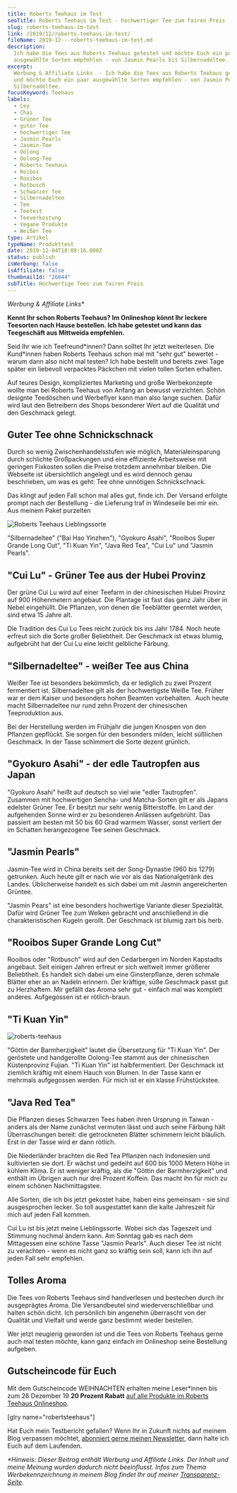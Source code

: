 ```yaml
---
title: Roberts Teehaus im Test
seoTitle: Roberts Teehaus im Test - hochwertiger Tee zum fairen Preis
slug: roberts-teehaus-im-test
link: /2019/12/roberts-teehaus-im-test/
fileName: 2019-12---roberts-teehaus-im-test.md
description:
  Ich habe die Tees aus Roberts Teehaus getestet und möchte Euch ein paar
  ausgewählte Sorten empfehlen - von Jasmin Pearls bis Silbernadeltee.
excerpt:
  Werbung & Affiliate Links  - Ich habe die Tees aus Roberts Teehaus getestet
  und möchte Euch ein paar ausgewählte Sorten empfehlen - von Jasmin Pearls bis
  Silbernadeltee.
focusKeyword: Teehaus
labels:
  - Cey
  - Chai
  - Grüner Tee
  - guter Tee
  - hochwertiger Tee
  - Jasmin Pearls
  - Jasmin-Tee
  - Oolong
  - Oolong-Tee
  - Roberts Teehaus
  - Roibos
  - Rooibos
  - Rotbusch
  - Schwarzer Tee
  - Silbernadeltee
  - Tee
  - Teetest
  - Teeverkostung
  - Vegane Produkte
  - Weißer Tee
type: Artikel
typeName: Produkttest
date: 2019-12-04T18:08:16.000Z
status: publish
isWerbung: false
isAffiliate: false
thumbnailId: "26844"
subTitle: Hochwertige Tees zum fairen Preis
---
```


<em>Werbung &amp; Affiliate Links\*</em>

<strong>Kennt Ihr schon Roberts Teehaus? Im Onlineshop könnt Ihr leckere
Teesorten nach Hause bestellen. Ich habe getestet und kann das Teegeschäft aus
Mittweida empfehlen.</strong>

Seid Ihr wie ich Teefreund\*innen? Dann solltet Ihr jetzt weiterlesen. Die
Kund\*innen haben Roberts Teehaus schon mal mit "sehr gut" bewertet - warum dann
also nicht mal testen? Ich habe bestellt und bereits zwei Tage später ein
liebevoll verpacktes Päckchen mit vielen tollen Sorten erhalten.

Auf teures Design, kompliziertes Marketing und große Werbekonzepte wollte man
bei Roberts Teehaus von Anfang an bewusst verzichten. Schön designte Teedöschen
und Werbeflyer kann man also lange suchen. Dafür wird laut den Betreibern des
Shops besonderer Wert auf die Qualität und den Geschmack gelegt.

## Guter Tee ohne Schnickschnack

Durch so wenig Zwischenhandelsstufen wie möglich, Materialeinsparung durch
schlichte Großpackungen und eine effiziente Arbeitsweise mit geringen Fixkosten
sollen die Preise trotzdem annehmbar bleiben. Die Webseite ist übersichtlich
angelegt und es wird dennoch genau beschrieben, um was es geht: Tee ohne
unnötigen Schnickschnack.

Das klingt auf jeden Fall schon mal alles gut, finde ich. Der Versand erfolgte
prompt nach der Bestellung - die Lieferung traf in Windeseile bei mir ein. Aus
meinem Paket purzelten

![Roberts Teehaus Lieblingssorte](http://cardamonchai.com/wp-content/uploads/2019/11/2019-11-17-roberts-teehaus-4-400x300.jpg "Meine Lieblingssorte von Roberts Teehaus")

"Silbernadeltee" ("Bai Hao Yinzhen"), "Gyokuro Asahi", "Rooibos Super Grande
Long Cut", "Ti Kuan Yin", "Java Red Tea", "Cui Lu" und "Jasmin Pearls".

## "Cui Lu" - Grüner Tee aus der Hubei Provinz

Der grüne Cui Lu wird auf einer Teefarm in der chinesischen Hubei Provinz auf
900 Höhenmetern angebaut. Die Plantage ist fast das ganz Jahr über in Nebel
eingehüllt. Die Pflanzen, von denen die Teeblätter geerntet werden, sind etwa 15
Jahre alt.

Die Tradition des Cui Lu Tees reicht zurück bis ins Jahr 1784. Noch heute
erfreut sich die Sorte großer Beliebtheit. Der Geschmack ist etwas blumig,
aufgebrüht hat der Cui Lu eine leicht gelbliche Färbung.

## "Silbernadeltee" - weißer Tee aus China

Weißer Tee ist besonders bekömmlich, da er lediglich zu zwei Prozent fermentiert
ist. Silbernadeltee gilt als der hochwertigste Weiße Tee. Früher war er dem
Kaiser und besonders hohen Beamten vorbehalten.  Auch heute macht Silbernadeltee
nur rund zehn Prozent der chinesischen Teeproduktion aus.

Bei der Herstellung werden im Frühjahr die jungen Knospen von den Pflanzen
gepflückt. Sie sorgen für den besonders milden, leicht süßlichen Geschmack. In
der Tasse schimmert die Sorte dezent grünlich.

## "Gyokuro Asahi" - der edle Tautropfen aus Japan

"Gyokuro Asahi" heißt auf deutsch so viel wie "edler Tautropfen". Zusammen mit
hochwertigen Sencha- und Matcha-Sorten gilt er als Japans edelster Grüner Tee.
Er besitzt nur sehr wenig Bitterstoffe. Im Land der aufgehenden Sonne wird er zu
besonderen Anlässen aufgebrüht. Das passiert am besten mit 50 bis 60 Grad warmem
Wasser, sonst verliert der im Schatten herangezogene Tee seinen Geschmack.

## "Jasmin Pearls"

Jasmin-Tee wird in China bereits seit der Song-Dynastie (960 bis 1279)
getrunken. Auch heute gilt er nach wie vor als das Nationalgetränk des Landes.
Üblicherweise handelt es sich dabei um mit Jasmin angereicherten Grüntee.

"Jasmin Pears" ist eine besonders hochwertige Variante dieser Spezialität. Dafür
wird Grüner Tee zum Welken gebracht und anschließend in die charakteristischen
Kugeln gerollt. Der Geschmack ist blumig zart bis herb.

## "Rooibos Super Grande Long Cut"

Rooibos oder "Rotbusch" wird auf den Cedarbergen im Norden Kapstadts angebaut.
Seit einigen Jahren erfreut er sich weltweit immer größerer Beliebtheit. Es
handelt sich dabei um eine Ginsterpflanze, deren schmale Blätter eher an an
Nadeln erinnern. Der kräftige, süße Geschmack passt gut zu Herzhaftem. Mir
gefällt das Aroma sehr gut - einfach mal was komplett anderes. Aufgegossen ist
er rötlich-braun.

## "Ti Kuan Yin"

![roberts-teehaus](http://cardamonchai.com/wp-content/uploads/2019/11/Design-ohne-Titel-4-400x300.jpg '"Ti Kuan Yin" und "Java Red Tea"')

"Göttin der Barmherzigkeit" lautet die Übersetzung für "Ti Kuan Yin". Der
geröstete und handgerollte Oolong-Tee stammt aus der chinesischen Küstenprovinz
Fujian. "Ti Kuan Yin" ist halbfermentiert. Der Geschmack ist ziemlich kräftig
mit einem Hauch von Blumen. In der Tasse kann er mehrmals aufgegossen werden.
Für mich ist er ein klasse Frühstückstee.

## "Java Red Tea"

Die Pflanzen dieses Schwarzen Tees haben ihren Ursprung in Taiwan - anders als
der Name zunächst vermuten lässt und auch seine Färbung hält Überraschungen
bereit: die getrockneten Blätter schimmern leicht bläulich. Erst in der Tasse
wird er dann rötlich.

Die Niederländer brachten die Red Tea Pflanzen nach Indonesien und kultivierten
sie dort. Er wächst und gedeiht auf 600 bis 1000 Metern Höhe in kühlem Klima. Er
ist weniger kräftig, als die "Göttin der Barmherzigkeit" und enthält im Übrigen
auch nur drei Prozent Koffein. Das macht ihn für mich zu einem schönen
Nachmittagstee.

Alle Sorten, die ich bis jetzt gekostet habe, haben eins gemeinsam - sie sind
ausgesprochen lecker. So toll ausgestattet kann die kalte Jahreszeit für mich
auf jeden Fall kommen.

Cui Lu ist bis jetzt meine Lieblingssorte. Wobei sich das Tageszeit und Stimmung
nochmal ändern kann. Am Sonntag gab es nach dem Mittagessen eine schöne Tasse
"Jasmin Pearls". Auch dieser Tee ist nicht zu verachten - wenn es nicht ganz so
kräftig sein soll, kann ich ihn auf jeden Fall sehr empfehlen.

## Tolles Aroma

Die Tees von Roberts Teehaus sind handverlesen und bestechen durch ihr
ausgeprägtes Aroma. Die Versandbeutel sind wiederverschließbar und halten schön
dicht. Ich persönlich bin angenehm überrascht von der Qualität und Vielfalt und
werde ganz bestimmt wieder bestellen.

Wer jetzt neugierig geworden ist und die Tees von Roberts Teehaus gerne auch mal
testen möchte, kann ganz einfach im Onlineshop seine Bestellung aufgeben.

## Gutscheincode für Euch

Mit dem Gutscheincode WEIHNACHTEN erhalten meine Leser\*innen bis zum 26
Dezember 19 <strong>20 Prozent Rabatt</strong>
<a href="https://www.adcell.de/promotion/click/promoId/207071/slotId/80259" target="_blank" rel="noopener nofollow">auf
alle Produkte im Roberts Teehaus Onlineshop</a>.

[glry name="robertsteehaus"]

Hat Euch mein Testbericht gefallen? Wenn Ihr in Zukunft nichts auf meinem Blog
verpassen möchtet, <a href="#newsletter">abonniert gerne meinen Newsletter</a>,
dann halte ich Euch auf dem Laufenden.

<em>\*Hinweis: Dieser Beitrag enthält Werbung und Affiliate Links. Der Inhalt
und meine Meinung wurden dadurch nicht beeinflusst. Infos zum Thema
Werbekennzeichnung in meinem Blog findet Ihr auf
meiner <a href="https://cardamonchai.com/werbung/">Transparenz-Seite</a>.</em>
